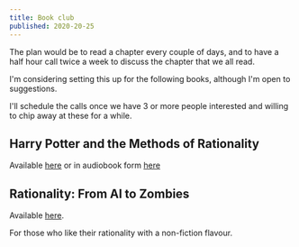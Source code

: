 ```yaml
---
title: Book club
published: 2020-20-25
---
```


The plan would be to read a chapter every couple of days, and to have a half hour call twice a week to discuss the chapter that we all read.

I'm considering setting this up for the following books, although I'm open to suggestions.

I'll schedule the calls once we have 3 or more people interested and willing to chip away at these for a while.

## Harry Potter and the Methods of Rationality

Available [here](http://www.hpmor.com/) or in audiobook form [here](http://www.hpmorpodcast.com/?page_id=56)

## Rationality: From AI to Zombies

Available [here](https://www.lesswrong.com/rationality).

For those who like their rationality with a non-fiction flavour.
